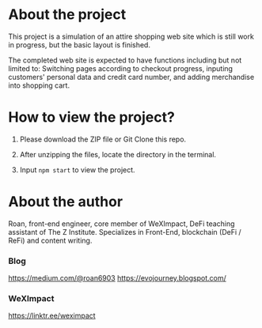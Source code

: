 # About the project
This project is a simulation of an attire shopping web site which is still work in progress, but the basic layout is finished.

The completed web site is expected to have functions including but not limited to: Switching pages according to checkout progress, inputing customers' personal data and credit card number, and adding merchandise into shopping cart.

# How to view the project?
1. Please download the ZIP file or Git Clone this repo.

2. After unzipping the files, locate the directory in the terminal.

3. Input ```npm start``` to view the project.

# About the author
Roan, front-end engineer, core member of WeXImpact, DeFi teaching assistant of The Z Institute.
Specializes in Front-End, blockchain (DeFi / ReFi) and content writing.

### Blog
https://medium.com/@roan6903
https://evojourney.blogspot.com/

### WeXImpact
https://linktr.ee/weximpact
